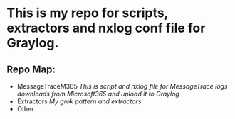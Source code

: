 # This is my repo for scripts, extractors and nxlog conf file for Graylog.
## Repo Map:
- MessageTraceM365 *This is script and nxlog file for MessageTrace logs downloads from Microsoft365 and upload it to Graylog*
- Extractors *My grok pattern and extractors*
- Other
